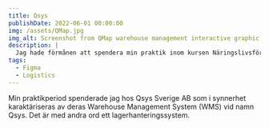 ```yaml
---
title: Qsys
publishDate: 2022-06-01 00:00:00
img: /assets/QMap.jpg
img_alt: Screenshot from QMap warehouse management interactive graphic prototype
description: |
  Jag hade förmånen att spendera min praktik inom kursen Näringslivsförlagd praktik hos Qsys Sverige AB.
tags:
  - Figma
  - Logistics
---
```


Min praktikperiod spenderade jag hos Qsys Sverige AB som i synnerhet karaktäriseras av deras Warehouse Management System (WMS) vid namn Qsys. Det är med andra ord ett lagerhanteringssystem.
